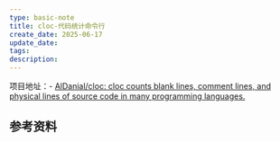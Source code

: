 ```yaml
---
type: basic-note
title: cloc-代码统计命令行
create_date: 2025-06-17
update_date:
tags:
description:
---
```


项目地址：- [AlDanial/cloc: cloc counts blank lines, comment lines, and physical lines of source code in many programming languages.](https://github.com/AlDanial/cloc)

## 参考资料
